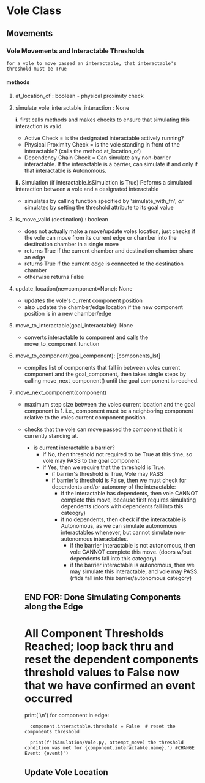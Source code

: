 
# Vole Class 

## Movements 

### Vole Movements and Interactable Thresholds  

    for a vole to move passed an interactable, that interactable's threshold must be True

#### methods 
1. at_location_of : boolean - physical proximity check
2. simulate_vole_interactable_interaction : None 

    **i.** first calls methods and makes checks to ensure that simulating this interaction is valid.
    - Active Check = is the designated interactable actively running? 
    - Physical Proximity Check = is the vole standing in front of the interactable? (calls the method at_location_of)
    - Dependency Chain Check = Can simulate any non-barrier interactable. If the interactable is a barrier, can simulate if and only if that interactable is Autonomous.

    **ii.** Simulation (if interactable.isSimulation is True) Peforms a simulated interaction between a vole and a designated interactable
    - simulates by calling function specified by 'simulate_with_fn', *or* simulates by setting the threshold attribute to its goal value 

3. is_move_valid (destination) : boolean 
    - does not actually make a move/update voles location, just checks if the vole can move from its current edge or chamber into the destination chamber in a single move 
    - returns True if the current chamber and destination chamber share an edge 
    - returns True if the current edge is connected to the destination chamber 
    - otherwise returns False 

4. update_location(newcomponent=None): None 
    - updates the vole's current component position 
    - also updates the chamber/edge location if the new component position is in a new chamber/edge 

5. move_to_interactable(goal_interactable): None 
    - converts interactable to component and calls the move_to_component function 
6. move_to_component(goal_component): [components_lst] 
    - compiles list of components that fall in between voles current component and the goal_component, then takes single steps by calling move_next_component() until the goal component is reached. 
7. move_next_component(component)
    - maximum step size between the voles current location and the goal component is 1. i.e., component must be a neighboring component relative to the voles current component position. 
    - checks that the vole can move passed the component that it is currently standing at. 
        - is current interactable a barrier? 
            - if No, then threshold not required to be True at this time, so vole may PASS to the goal component 
            - if Yes, then we require that the threshold is True. 
                - if barrier's threshold is True, Vole may PASS
                - if barrier's threshold is False, then we must check for dependents and/or autonomy of the interactable: 
                    - if the interactable has dependents, then vole CANNOT complete this move, because first requires simulating dependents (doors with dependents fall into this cateogry) 
                    - if no dependents, then check if the interactable is Autonomous, as we can simulate autonomous interactables whenever, but cannot simulate non-autonomous interactables. 
                        - if the barrier interactable is not autonomous, then vole CANNOT complete this move. (doors w/out dependents fall into this category) 
                        - if the barrier interactable is autonomous, then we may simulate this interactable, and vole may PASS. (rfids fall into this barrier/autonomous category)
    




        ## END FOR: Done Simulating Components along the Edge ##


        # All Component Thresholds Reached; loop back thru and reset the dependent components threshold values to False now that we have confirmed an event occurred 
        print('\n')
        for component in edge:

            component.interactable.threshold = False  # reset the components threshold
            
            print(f'(Simulation/Vole.py, attempt_move) the threshold condition was met for {component.interactable.name}.') #CHANGE Event: {event}')
        
        


        ## Update Vole Location ## 